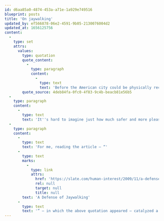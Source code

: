 ```yaml
---
id: d6aa85a0-4874-453a-a71e-1a929e749516
blueprint: posts
title: 'On jaywalking'
updated_by: ef566878-06e2-4591-9b05-2130076004d2
updated_at: 1656125756
content:
  -
    type: set
    attrs:
      values:
        type: quotation
        quote_content:
          -
            type: paragraph
            content:
              -
                type: text
                text: 'Before the American city could be physically reconstructed to accommodate automobiles, its streets had to be socially reconstructed as places where cars belong.'
        quote_source: 4deb84fa-0fc0-4f83-9c4b-beacb81e56b5
  -
    type: paragraph
    content:
      -
        type: text
        text: 'It''s hard to imagine just how much safer and more pleasant city streets could be for people walking if you take it for granted that most of the space in a street has to be for cars alone.'
  -
    type: paragraph
    content:
      -
        type: text
        text: 'For me, reading the article – “'
      -
        type: text
        marks:
          -
            type: link
            attrs:
              href: 'https://slate.com/human-interest/2009/11/a-defense-of-jaywalking.html'
              rel: null
              target: null
              title: null
        text: 'A Defense of Jaywalking'
      -
        type: text
        text: '” – in which the above quotation appeared – catalyzed a shift in perspective: I learned not only that, before the 1920s or so, streets were public spaces where people could frolic as they pleased (and how could it have been otherwise?),—but also that the social change which allowed streets to become segregated into automobile and pedestrian rights-of-way was brought about – initially against widespread public opposition – mainly by the persistent lobbying and campaigning of automobile companies. It is to their advertising campaigns that we owe the word ‘jaywalk’: the car manufacturers successfully persuaded people that walking across the street, of all things, was dangerous and foolhardy.'
---
```


